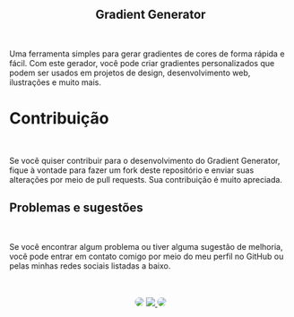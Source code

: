 <h2 align="center">Gradient Generator</h2>
</br>

Uma ferramenta simples para gerar gradientes de cores de forma rápida e fácil. Com este gerador, você pode criar gradientes personalizados que podem ser usados em projetos de design, desenvolvimento web, ilustrações e muito mais.
</br>

# Contribuição
</br>

Se você quiser contribuir para o desenvolvimento do Gradient Generator, fique à vontade para fazer um fork deste repositório e enviar suas alterações por meio de pull requests. Sua contribuição é muito apreciada.
</br>

## Problemas e sugestões
</br>

Se você encontrar algum problema ou tiver alguma sugestão de melhoria, você pode entrar em contato comigo por meio do meu perfil no GitHub ou pelas minhas redes sociais listadas a baixo.

</br>
</br>

<div align="center">
<a href="https://www.facebook.com/profile.php?id=100091086461235" target="_blank"><img src="https://img.shields.io/badge/-Facebook-%230077B5?style=for-the-badge&logo=facebook&logoColor=white" style="border-radius: 30px" target="_blank"></a>
<a href="https://www.instagram.com/sidneyteodoroaraujo" target="_blank"><img src="https://img.shields.io/badge/-Instagram-%23E4405F?style=for-the-badge&logo=instagram&logoColor=white"</a>
<a href="https://www.linkedin.com/in/sidney-teodoro-4a4a8119b?lipi=urn%3Ali%3Apage%3Ad_flagship3_profile_view_base_contact_details%3B%2FevuTOiSSJS2hWGCZgtZiQ%3D%3D" target="_blank"><img src="https://img.shields.io/badge/-LinkedIn-%230077B5?style=for-the-badge&logo=linkedin&logoColor=white" style="border-radius: 30px" target="_blank"></a>
</div>
